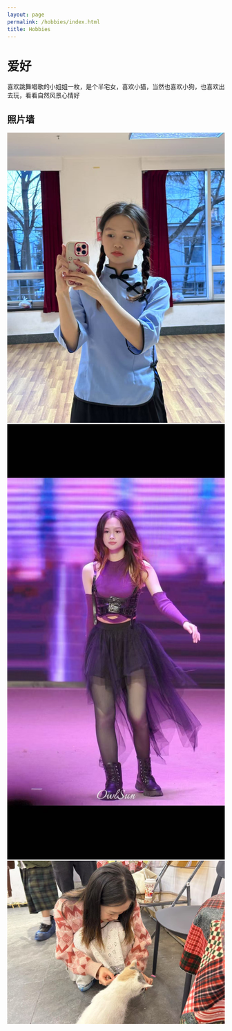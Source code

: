 ```yaml
---
layout: page
permalink: /hobbies/index.html
title: Hobbies
---
```


# 爱好

喜欢跳舞唱歌的小姐姐一枚，是个半宅女，喜欢小猫，当然也喜欢小狗，也喜欢出去玩，看看自然风景心情好

## 照片墙

<img src="/images/dancing1.jpg"><br>
<img src="/images/dancing2.jpg"><br>
<img src="/images/cat.jpg"><br>


